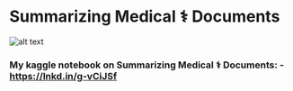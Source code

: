 # Summarizing Medical ⚕️ Documents

![alt text](https://i.imgur.com/FnJlQS4.jpeg)

### My kaggle notebook on Summarizing Medical ⚕️ Documents: - https://lnkd.in/g-vCiJSf
